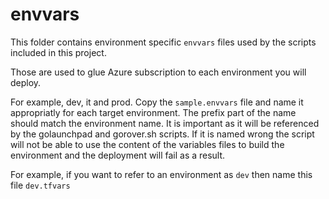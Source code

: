 # envvars

This folder contains environment specific `envvars` files used by the scripts included in this project.

Those are used to glue Azure subscription to each environment you will deploy.

For example, dev, it and prod. Copy the `sample.envvars` file and name it appropriatly for each target environment. The prefix part of the name should match the environment name. It is important as it will be referenced by the golaunchpad and gorover.sh scripts. If it is named wrong the script will not be able to use the content of the variables files to build the environment and the deployment will fail as a result.

For example, if you want to refer to an environment as `dev` then name this file `dev.tfvars`
